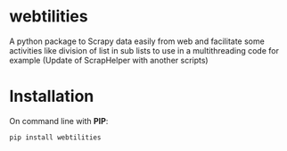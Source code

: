 # webtilities
A python package to Scrapy data easily from web and facilitate some activities like division of list in sub lists to use in a multithreading code for example (Update of ScrapHelper with another scripts)

# Installation
On command line with **PIP**: 
```python
pip install webtilities
```
